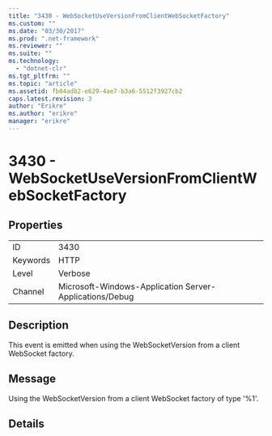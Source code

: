 ```yaml
---
title: "3430 - WebSocketUseVersionFromClientWebSocketFactory"
ms.custom: ""
ms.date: "03/30/2017"
ms.prod: ".net-framework"
ms.reviewer: ""
ms.suite: ""
ms.technology: 
  - "dotnet-clr"
ms.tgt_pltfrm: ""
ms.topic: "article"
ms.assetid: fb04adb2-e629-4ae7-b3a6-5512f3927cb2
caps.latest.revision: 3
author: "Erikre"
ms.author: "erikre"
manager: "erikre"
---
```

# 3430 - WebSocketUseVersionFromClientWebSocketFactory
## Properties  
  
|||  
|-|-|  
|ID|3430|  
|Keywords|HTTP|  
|Level|Verbose|  
|Channel|Microsoft-Windows-Application Server-Applications/Debug|  
  
## Description  
 This event is emitted when using the WebSocketVersion from a client WebSocket factory.  
  
## Message  
 Using the WebSocketVersion from a client WebSocket factory of type '%1'.  
  
## Details
